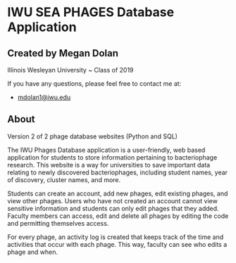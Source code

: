 # IWU SEA PHAGES Database Application
## Created by Megan Dolan
Illinois Wesleyan University ~ Class of 2019

If you have any questions, please feel free to contact me at:
- mdolan1@iwu.edu
## About
Version 2 of 2 phage database websites (Python and SQL)

The IWU Phages Database application is a user-friendly, web based application
for students to store information pertaining to bacteriophage research. This 
website is a way for universities to save important data relating to newly 
discovered bacteriophages, including student names, year of discovery, cluster
names, and more. 

Students can create an account, add new phages, edit existing phages, and view
other phages. Users who have not created an account cannot view sensitive 
information and students can only edit phages that they added. Faculty members
can access, edit and delete all phages by editing the code and permitting 
themselves access. 

For every phage, an activity log is created that keeps track of the time and 
activities that occur with each phage. This way, faculty can see who edits a 
phage and when. 
